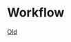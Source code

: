 # Workflow

[Old](https://chilipublishdocs.atlassian.net/wiki/spaces/CPDOC/pages/1192689665/High+level+workflow)